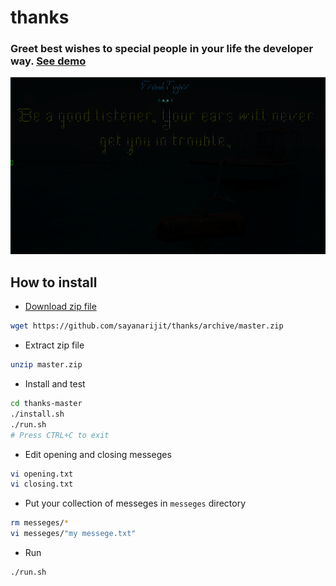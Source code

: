 # thanks

### Greet best wishes to special people in your life the developer way. [See demo](https://youtu.be/lqGP-HA4HYQ)

![thanks pic](https://github.com/sayanarijit/thanks/blob/master/thanks.png?raw=true)

## How to install

* [Download zip file](https://github.com/sayanarijit/thanks/archive/master.zip)
``` bash
wget https://github.com/sayanarijit/thanks/archive/master.zip
```

* Extract zip file
``` bash
unzip master.zip
```

* Install and test
``` bash
cd thanks-master
./install.sh
./run.sh
# Press CTRL+C to exit
```

* Edit opening and closing messeges
``` bash
vi opening.txt
vi closing.txt
```

* Put your collection of messeges in `messeges` directory
``` bash
rm messeges/*
vi messeges/"my messege.txt"
```

* Run
```
./run.sh
```
